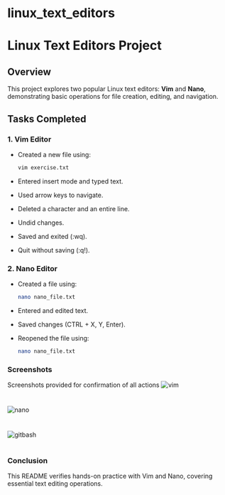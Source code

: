 # linux_text_editors
# Linux Text Editors Project

## Overview
This project explores two popular Linux text editors: **Vim** and **Nano**, demonstrating basic operations for file creation, editing, and navigation.

## Tasks Completed

### **1. Vim Editor**
- Created a new file using:
  ```bash
  vim exercise.txt

- Entered insert mode and typed text.

- Used arrow keys to navigate.

- Deleted a character and an entire line.

- Undid changes.

- Saved and exited (:wq).

- Quit without saving (:q!).

### **2. Nano Editor**
- Created a file using:
  ```bash
  nano nano_file.txt

- Entered and edited text.

- Saved changes (CTRL + X, Y, Enter).

- Reopened the file using:
  ```bash
  nano nano_file.txt

### **Screenshots**
Screenshots provided for confirmation of all actions
![vim](./img/img1_vim.png)
#
![nano](./img/img2_nano.png)
#
![gitbash](./img/img3_%20gitbashinterface.png)
#

### **Conclusion**
This README verifies hands-on practice with Vim and Nano, covering essential text editing operations.
